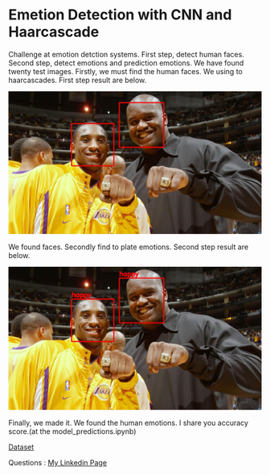 # Emetion Detection with CNN and Haarcascade

Challenge at emotion detction systems. First step, detect human faces. Second step, detect emotions and prediction emotions. We have found twenty test images. Firstly, we must find the human faces. We using to haarcascades. First step result are below.

![](https://github.com/hhbulat/Emetion-Detection-with-CNN-and-Haarcascade/blob/main/face.jpg?raw=true)

We found faces. Secondly find to plate emotions. Second step result are below.

![](https://github.com/hhbulat/Emetion-Detection-with-CNN-and-Haarcascade/blob/main/result.jpg?raw=true)

Finally, we made it. We found the human emotions. I share you accuracy score.(at the model_predictions.ipynb)

[Dataset](https://www.kaggle.com/msambare/fer2013)

Questions : [My Linkedin Page](https://www.linkedin.com/in/hasan-hüseyin-bulat-1a2208170/)
